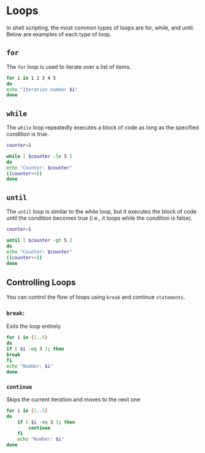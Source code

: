 # Loops

In shell scripting, the most common types of loops are for, while, and until. Below are examples of each type of loop.

## `for`

The `for` loop is used to iterate over a list of items.

```sh
for i in 1 2 3 4 5
do
echo "Iteration number $i"
done
```

## `while`

The `while` loop repeatedly executes a block of code as long as the specified condition is true.

```sh
counter=1

while [ $counter -le 5 ]
do
echo "Counter: $counter"
((counter++))
done
```

## `until`

The `until` loop is similar to the while loop, but it executes the block of code until the condition becomes true (i.e., it loops while the condition is false).

```sh
counter=1

until [ $counter -gt 5 ]
do
echo "Counter: $counter"
((counter++))
done
```

## Controlling Loops

You can control the flow of loops using `break` and continue `statements`.

### `break`:

Exits the loop entirely

```sh
for i in {1..5}
do
if [ $i -eq 3 ]; then
break
fi
echo "Number: $i"
done
```

### `continue`

Skips the current iteration and moves to the next one

```sh
for i in {1..5}
do
    if [ $i -eq 3 ]; then
        continue
    fi
    echo "Number: $i"
done
```
